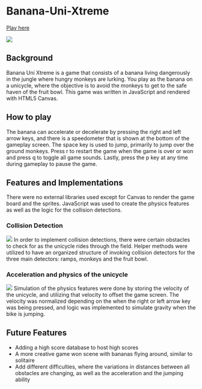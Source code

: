 # Banana-Uni-Xtreme

[Play here](http://www.michaelberman.io/Banana-Uni-Xtreme/)

![](https://i.imgur.com/lcAgEHY.png)

## Background
Banana Uni Xtreme is a game that consists of a banana living dangerously
in the jungle where hungry monkeys are lurking. You play as the banana
on a unicycle, where the objective is to avoid the monkeys to get to the
safe haven of the fruit bowl. This game was written in JavaScript and
rendered with HTML5 Canvas.

## How to play
The banana can accelerate or decelerate by pressing the right and left
arrow keys, and there is a speedometer that is shown at the bottom of
the gameplay screen. The space key is used to jump, primarily to jump
over the ground monkeys. Press r to restart the game when the game is
over or won and press q to toggle all game sounds. Lastly, press the p
key at any time during gameplay to pause the game.

## Features and Implementations
There were no external libraries used except for Canvas to render the
game board and the sprites. JavaScript was used to create the physics
features as well as the logic for the collision detections.

### Collision Detection

![](https://i.imgur.com/sa9tjcZ.png)
In order to implement collision detections, there were certain obstacles
to check for as the unicycle rides through the field. Helper methods were
utilized to have an organized structure of invoking collision detectors
for the three main detectors: ramps, monkeys and the fruit bowl.

### Acceleration and physics of the unicycle

![](https://i.imgur.com/RN3EC3E.png)
Simulation of the physics features were done by storing the velocity of
the unicycle, and utilizing that velocity to offset the game screen.
The velocity was normalized depending on the when the right or left arrow
key was being pressed, and logic was implemented to simulate gravity when
the bike is jumping.

## Future Features
* Adding a high score database to host high scores
* A more creative game won scene with bananas flying around, similar to
  solitaire
* Add different difficulties, where the variations in distances between
  all obstacles are changing, as well as the acceleration and the jumping
  ability
